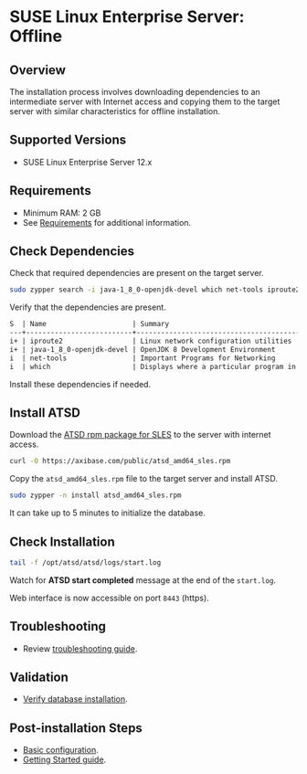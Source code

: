 # SUSE Linux Enterprise Server: Offline

## Overview

The installation process involves downloading dependencies to an intermediate server with Internet access
and copying them to the target server with similar characteristics for offline installation.

## Supported Versions

* SUSE Linux Enterprise Server 12.x

## Requirements

* Minimum RAM: 2 GB
* See [Requirements](../administration/requirements.md) for additional information.

## Check Dependencies

Check that required dependencies are present on the target server.

```sh
sudo zypper search -i java-1_8_0-openjdk-devel which net-tools iproute2
```

Verify that the dependencies are present.

```txt
S  | Name                     | Summary                                                     | Type
---+--------------------------+-------------------------------------------------------------+--------
i+ | iproute2                 | Linux network configuration utilities                       | package
i+ | java-1_8_0-openjdk-devel | OpenJDK 8 Development Environment                           | package
i  | net-tools                | Important Programs for Networking                           | package
i  | which                    | Displays where a particular program in your path is located | package
```

Install these dependencies if needed.

## Install ATSD

Download the [ATSD rpm package for SLES](https://axibase.com/public/atsd_rpm_sles_latest.htm) to the server with internet access.

```sh
curl -O https://axibase.com/public/atsd_amd64_sles.rpm
```

Copy the `atsd_amd64_sles.rpm` file to the target server and install ATSD.

```sh
sudo zypper -n install atsd_amd64_sles.rpm
```

It can take up to 5 minutes to initialize the database.

## Check Installation

```sh
tail -f /opt/atsd/atsd/logs/start.log
```

Watch for **ATSD start completed** message at the end of the `start.log`.

Web interface is now accessible on port `8443` (https).

## Troubleshooting

* Review [troubleshooting guide](troubleshooting.md).

## Validation

* [Verify database installation](verifying-installation.md).

## Post-installation Steps

* [Basic configuration](post-installation.md).
* [Getting Started guide](../tutorials/getting-started.md).
